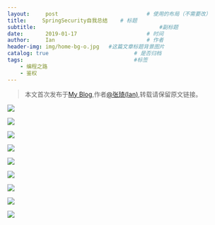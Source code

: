 ```yaml
---
layout:     post             				# 使用的布局（不需要改）
title:     SpringSecurity自我总结    # 标题 
subtitle:    					  				#副标题
date:       2019-01-17  					# 时间
author:     Ian                  			# 作者
header-img: img/home-bg-o.jpg	#这篇文章标题背景图片
catalog: true                        	# 是否归档
tags:                              		#标签
    - 编程之路
    - 鉴权
---
```


> 本文首次发布于[My Blog](http://uniquezhangqi.top),作者[@张琦(Ian)](http://uniquezhangqi.top/about/),转载请保留原文链接。


![](https://tva1.sinaimg.cn/large/007S8ZIlgy1gh14ppfrutj30u00vdadw.jpg)

![](https://tva1.sinaimg.cn/large/007S8ZIlgy1gh14qa3669j30ur0u0tc8.jpg)

![](https://tva1.sinaimg.cn/large/007S8ZIlgy1gh14r32os2j30u0107wjm.jpg)

![](https://tva1.sinaimg.cn/large/007S8ZIlgy1gh14rysz53j30u00wfdke.jpg)

![](https://tva1.sinaimg.cn/large/007S8ZIlgy1gh14shcugaj30u00yb78q.jpg)

![](https://tva1.sinaimg.cn/large/007S8ZIlgy1gh14nvzddzj30y40mwgod.jpg)

![](https://tva1.sinaimg.cn/large/007S8ZIlgy1gh14vzuchwj30ya0nagqf.jpg)

![](https://tva1.sinaimg.cn/large/007S8ZIlgy1gh14tjwvouj30u00y9whx.jpg)

![](https://tva1.sinaimg.cn/large/007S8ZIlgy1gh14u515xdj30vy0oadi7.jpg)


